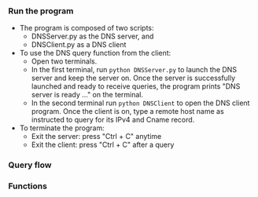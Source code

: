 ### Run the program

- The program is composed of two scripts:
   - DNSServer.py as the DNS server, and
   - DNSClient.py as a DNS client
- To use the DNS query function from the client:
  - Open two terminals. 
  - In the first terminal, run ```python DNSServer.py``` to launch the DNS server and keep the server on. Once the server is successfully launched and ready to receive queries, the program prints "DNS server is ready ..." on the terminal.
  - In the second terminal run ```python DNSClient``` to open the DNS client program. Once the client is on, type a remote host name as instructed to query for its IPv4 and Cname record.
- To terminate the program:
   - Exit the server: press "Ctrl + C" anytime 
   - Exit the client: press "Ctrl + C" after a query

### Query flow


### Functions